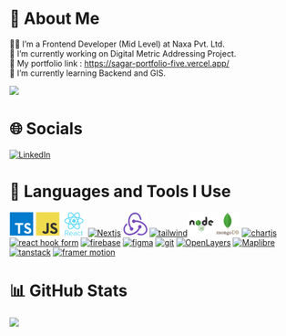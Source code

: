 # 💫 About Me
👨‍💻 I’m a Frontend Developer (Mid Level) at Naxa Pvt. Ltd.<br> 🔭 I’m currently working on Digital Metric Addressing Project.<br>💼 My portfolio link : https://sagar-portfolio-five.vercel.app/<br>🌱 I’m currently learning Backend and GIS.

[![](https://visitcount.itsvg.in/api?id=developer123sagar&icon=7&color=1)](https://visitcount.itsvg.in)

# 🌐 Socials
[![LinkedIn](https://img.shields.io/badge/LinkedIn-%230077B5.svg?logo=linkedin&logoColor=white)](https://www.linkedin.com/in/sagar-chand/)

# 🚀 Languages and Tools I Use
<p><a target="_blank" href="https://raw.githubusercontent.com/devicons/devicon/master/icons/typescript/typescript-original.svg" style="display: inline-block;"><img src="https://raw.githubusercontent.com/devicons/devicon/master/icons/typescript/typescript-original.svg" alt="typescript" width="42" height="42" /></a>
<a target="_blank" href="https://raw.githubusercontent.com/devicons/devicon/master/icons/javascript/javascript-original.svg" style="display: inline-block;"><img src="https://raw.githubusercontent.com/devicons/devicon/master/icons/javascript/javascript-original.svg" alt="javascript" width="42" height="42" /></a>
<a target="_blank" href="https://raw.githubusercontent.com/devicons/devicon/master/icons/react/react-original-wordmark.svg" style="display: inline-block;"><img src="https://raw.githubusercontent.com/devicons/devicon/master/icons/react/react-original-wordmark.svg" alt="react" width="42" height="42" /></a>
<a target="_blank" href="https://images-cdn.openxcell.com/wp-content/uploads/2024/07/24154156/dango-inner-2.webp" style="display: inline-block;"><img src="https://images-cdn.openxcell.com/wp-content/uploads/2024/07/24154156/dango-inner-2.webp" alt="Nextjs" width="42" height="42" /></a>
<a target="_blank" href="https://raw.githubusercontent.com/devicons/devicon/master/icons/redux/redux-original.svg" style="display: inline-block;"><img src="https://raw.githubusercontent.com/devicons/devicon/master/icons/redux/redux-original.svg" alt="redux" width="42" height="42" /></a>
<a target="_blank" href="https://www.vectorlogo.zone/logos/tailwindcss/tailwindcss-icon.svg" style="display: inline-block;"><img src="https://www.vectorlogo.zone/logos/tailwindcss/tailwindcss-icon.svg" alt="tailwind" width="42" height="42" /></a>
<a target="_blank" href="https://raw.githubusercontent.com/devicons/devicon/master/icons/nodejs/nodejs-original-wordmark.svg" style="display: inline-block;"><img src="https://raw.githubusercontent.com/devicons/devicon/master/icons/nodejs/nodejs-original-wordmark.svg" alt="nodejs" width="42" height="42" /></a>
<a target="_blank" href="https://raw.githubusercontent.com/devicons/devicon/master/icons/mongodb/mongodb-original-wordmark.svg" style="display: inline-block;"><img src="https://raw.githubusercontent.com/devicons/devicon/master/icons/mongodb/mongodb-original-wordmark.svg" alt="mongodb" width="42" height="42" /></a>
<a target="_blank" href="https://www.chartjs.org/media/logo-title.svg" style="display: inline-block;"><img src="https://www.chartjs.org/media/logo-title.svg" alt="chartjs" width="42" height="42" /></a>
<a target="_blank" href="https://ia803201.us.archive.org/30/items/github.com-react-hook-form-react-hook-form_-_2020-09-16_11-14-19/cover.jpg" style="display: inline-block;"><img src="https://ia803201.us.archive.org/30/items/github.com-react-hook-form-react-hook-form_-_2020-09-16_11-14-19/cover.jpg" alt="react hook form" width="42" height="42" /></a>
<a target="_blank" href="https://www.vectorlogo.zone/logos/firebase/firebase-icon.svg" style="display: inline-block;"><img src="https://www.vectorlogo.zone/logos/firebase/firebase-icon.svg" alt="firebase" width="42" height="42" /></a>
<a target="_blank" href="https://www.vectorlogo.zone/logos/figma/figma-icon.svg" style="display: inline-block;"><img src="https://www.vectorlogo.zone/logos/figma/figma-icon.svg" alt="figma" width="42" height="42" /></a>
<a target="_blank" href="https://www.vectorlogo.zone/logos/git-scm/git-scm-icon.svg" style="display: inline-block;"><img src="https://www.vectorlogo.zone/logos/git-scm/git-scm-icon.svg" alt="git" width="42" height="42" /></a>
<a target="_blank" href="https://openlayers.org/theme/img/logo-dark.svg" style="display: inline-block;"><img src="https://openlayers.org/theme/img/logo-dark.svg" alt="OpenLayers" width="42" height="42" /></a>
<a target="_blank" href="https://maplibre.org/maplibre-gl-js/docs/assets/logo.svg" style="display: inline-block;"><img src="https://maplibre.org/maplibre-gl-js/docs/assets/logo.svg" alt="Maplibre" width="42" height="42" /></a>
<a target="_blank" href="https://tanstack.com/_build/assets/logo-color-100w-lPbOTx1K.png" style="display: inline-block;"><img src="https://tanstack.com/_build/assets/logo-color-100w-lPbOTx1K.png" alt="tanstack" width="42" height="42" /></a>
<a target="_blank" href="https://cdn.iconscout.com/icon/free/png-512/free-framer-logo-icon-download-in-svg-png-gif-file-formats--technology-social-media-vol-3-pack-logos-icons-2944880.png?f=webp&w=512" style="display: inline-block;"><img src="https://cdn.iconscout.com/icon/free/png-512/free-framer-logo-icon-download-in-svg-png-gif-file-formats--technology-social-media-vol-3-pack-logos-icons-2944880.png?f=webp&w=512" alt="framer motion" width="42" height="42" /></a>
</p>

# 📊 GitHub Stats
![](https://github-readme-streak-stats.herokuapp.com/?user=developer123sagar&theme=shadow-purple&hide_border=false)

